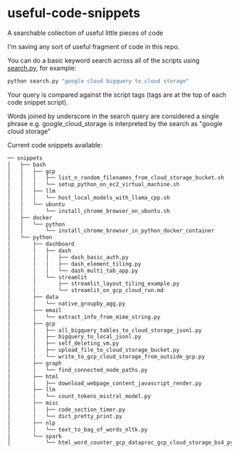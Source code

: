 # useful-code-snippets

A searchable collection of useful little pieces of code

I'm saving any sort of useful fragment of code in this repo.

You can do a basic keyword search across all of the scripts using [search.py](./search.py), for example:

```bash
python search.py "google cloud bigquery to cloud storage"
```

Your query is compared against the script tags (tags are at the top of each code snippet script).

Words joined by underscore in the search query are considered a single phrase e.g. google_cloud_storage is interpreted by the search as "google cloud storage"

Current code snippets available:

```bash
── snippets
│   ├── bash
│   │   ├── gcp
│   │   │   ├── list_n_random_filenames_from_cloud_storage_bucket.sh
│   │   │   └── setup_python_on_ec2_virtual_machine.sh
│   │   ├── llm
│   │   │   └── host_local_models_with_llama_cpp.sh
│   │   └── ubuntu
│   │       └── install_chrome_browser_on_ubuntu.sh
│   ├── docker
│   │   └── python
│   │       └── install_chrome_browser_in_python_docker_container
│   └── python
│       ├── dashboard
│       │   ├── dash
│       │   │   ├── dash_basic_auth.py
│       │   │   ├── dash_element_tiling.py
│       │   │   └── dash_multi_tab_app.py
│       │   └── streamlit
│       │       ├── streamlit_layout_tiling_example.py
│       │       └── streamlit_on_gcp_cloud_run.md
│       ├── data
│       │   └── native_groupby_agg.py
│       ├── email
│       │   └── extract_info_from_mime_string.py
│       ├── gcp
│       │   ├── all_bigquery_tables_to_cloud_storage_jsonl.py
│       │   ├── bigquery_to_local_jsonl.py
│       │   ├── self_deleting_vm.py
│       │   ├── upload_file_to_cloud_storage_bucket.py
│       │   └── write_to_gcp_cloud_storage_from_outside_gcp.py
│       ├── graph
│       │   └── find_connected_node_paths.py
│       ├── html
│       │   ├── download_webpage_content_javascript_render.py
│       ├── llm
│       │   └── count_tokens_mistral_model.py
│       ├── misc
│       │   ├── code_section_timer.py
│       │   └── dict_pretty_print.py
│       ├── nlp
│       │   └── text_to_bag_of_words_nltk.py
│       └── spark
│           └── html_word_counter_gcp_dataproc_gcp_cloud_storage_bs4_pyspark.md
```
